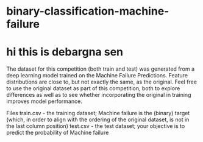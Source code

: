 # binary-classification-machine-failure
# hi this is debargna sen 
The dataset for this competition (both train and test) was generated from a deep learning model trained on the Machine Failure Predictions. Feature distributions are close to, but not exactly the same, as the original. Feel free to use the original dataset as part of this competition, both to explore differences as well as to see whether incorporating the original in training improves model performance.

Files
train.csv - the training dataset; Machine failure is the (binary) target (which, in order to align with the ordering of the original dataset, is not in the last column position)
test.csv - the test dataset; your objective is to predict the probability of Machine failure
